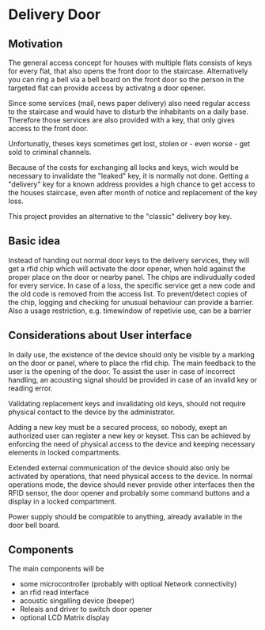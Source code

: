 # Delivery Door

## Motivation

The general access concept for houses with multiple flats consists of keys for every flat, 
that also opens the front door to the staircase. Alternatively you can  ring a bell via a bell board on the front door so the person in 
the targeted flat can provide access by activatng a door opener.

Since some services (mail, news paper delivery) also need regular access to the staircase and would have to 
disturb the inhabitants on a daily base. Therefore those services are also provided with a key, that only gives access to the front door.

Unfortunatly, theses keys sometimes get lost, stolen or - even worse - get sold to criminal channels.

Because of the costs for exchanging all locks and keys, wich would be necessary to invalidate the "leaked" key, it is normally not done. 
Getting a "delivery" key for a known address  provides a high chance to get access to the houses staircase, even after month of notice and replacement of the key loss.

This project provides an alternative to the "classic" delivery boy key.

## Basic idea

Instead of handing out normal door keys to the delivery services, they will get a rfid chip which will activate the door opener, when hold against the proper place on the door or nearby panel.
The chips are indivudually coded for every service. In case of a loss, the specific service get a new code  and the old code is removed from the access list.
To prevent/detect copies of the chip, logging and checking for unusual behaviour can provide a barrier. Also a usage restriction, e.g. timewindow of repetivie use, can be a barrier 

## Considerations about User interface 

In daily use, the existence of the device should only be visible by a marking on the door or panel, where to place the rfid chip. The main feedback to the user is the opening of the door. To assist the user in case of incorrect handling, an acousting signal should be provided in case of an invalid key or reading error.

Validating replacement keys and invalidating old keys, should not require physical contact to the device by the administrator.

Adding a new key must be a secured process, so nobody, exept an authorized user can register a new key or keyset. This can be achieved by enforcing the need of physical access to the device and keeping necessary elements in locked compartments.

Extended external communication of the device should also only be activated by operations, that need physical access to the device. In normal operations mode, the device should never provide other interfaces then the RFID sensor, the door opener and probably some command buttons and a display in a locked compartment.

Power supply should be compatible to anything, already available in the door bell board.

## Components

The main components will be
* some microcontroller (probably with optioal Network connectivity)
* an rfid read interface
* acoustic singalling device (beeper)
* Releais and driver to switch door opener
* optional LCD Matrix display

